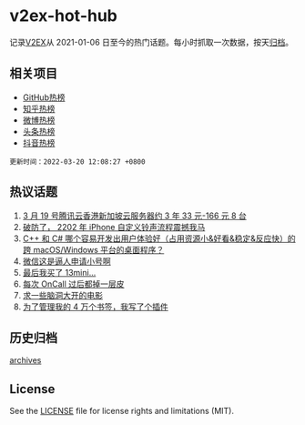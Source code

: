# v2ex-hot-hub

 记录[V2EX](https://www.v2ex.com/)从 2021-01-06 日至今的热门话题。每小时抓取一次数据，按天[归档](archives)。
 
 ## 相关项目

- [GitHub热榜](https://github.com/snaildev/github-hot-hub)
- [知乎热榜](https://github.com/snaildev/zhihu-hot-hub)
- [微博热榜](https://github.com/snaildev/weibo-hot-hub)
- [头条热榜](https://github.com/snaildev/toutiao-hot-hub)
- [抖音热榜](https://github.com/snaildev/douyin-hot-hub)


 `更新时间：2022-03-20 12:08:27 +0800`

## 热议话题

1. [3 月 19 号腾讯云香港新加坡云服务器约 3 年 33 元-166 元 8 台](https://www.v2ex.com/t/841460)
1. [破防了， 2202 年 iPhone 自定义铃声流程震撼我马](https://www.v2ex.com/t/841563)
1. [C++ 和 C# 哪个容易开发出用户体验好（占用资源小&好看&稳定&反应快）的跨 macOS/Windows 平台的桌面程序？](https://www.v2ex.com/t/841554)
1. [微信这是逼人申请小号啊](https://www.v2ex.com/t/841468)
1. [最后我买了 13mini...](https://www.v2ex.com/t/841471)
1. [每次 OnCall 过后都掉一层皮](https://www.v2ex.com/t/841452)
1. [求一些脑洞大开的电影](https://www.v2ex.com/t/841527)
1. [为了管理我的 4 万个书签，我写了个插件](https://www.v2ex.com/t/841442)

## 历史归档

[archives](archives)

## License

See the [LICENSE](LICENSE) file for license rights and limitations (MIT).
